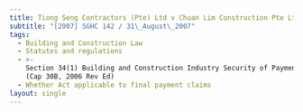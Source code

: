 ```yaml
---
title: Tiong Seng Contractors (Pte) Ltd v Chuan Lim Construction Pte Ltd
subtitle: "[2007] SGHC 142 / 31\_August\_2007"
tags:
  - Building and Construction Law
  - Statutes and regulations
  - >-
    Section 34(1) Building and Construction Industry Security of Payment Act
    (Cap 30B, 2006 Rev Ed)
  - Whether Act applicable to final payment claims
layout: single
---
```


